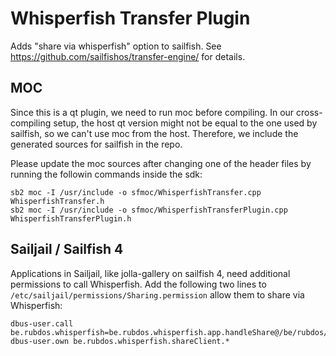 
# Whisperfish Transfer Plugin #

Adds "share via whisperfish" option to sailfish. See
https://github.com/sailfishos/transfer-engine/ for details.

## MOC ##

Since this is a qt plugin, we need to run moc before compiling. In our
cross-compiling setup, the host qt version might not be equal to the one used
by sailfish, so we can't use moc from the host. Therefore, we include the
generated sources for sailfish in the repo.

Please update the moc sources after changing one of the header files by running
the followin commands inside the sdk:

```
sb2 moc -I /usr/include -o sfmoc/WhisperfishTransfer.cpp WhisperfishTransfer.h
sb2 moc -I /usr/include -o sfmoc/WhisperfishTransferPlugin.cpp WhisperfishTransferPlugin.h
```

## Sailjail / Sailfish 4 ##

Applications in Sailjail, like jolla-gallery on sailfish 4, need additional
permissions to call Whisperfish. Add the following two lines to
`/etc/sailjail/permissions/Sharing.permission` allow them to share via
Whisperfish:

```
dbus-user.call be.rubdos.whisperfish=be.rubdos.whisperfish.app.handleShare@/be/rubdos/whisperfish/app
dbus-user.own be.rubdos.whisperfish.shareClient.*
```
